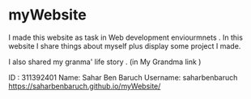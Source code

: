 # myWebsite
I made this website as task in Web development enviourmnets  .
In this website I share things about myself plus display some project I made.

I also shared my granma' life story . (in My Grandma link )

ID : 311392401
Name: Sahar Ben Baruch
Username: saharbenbaruch
https://saharbenbaruch.github.io/myWebsite/
